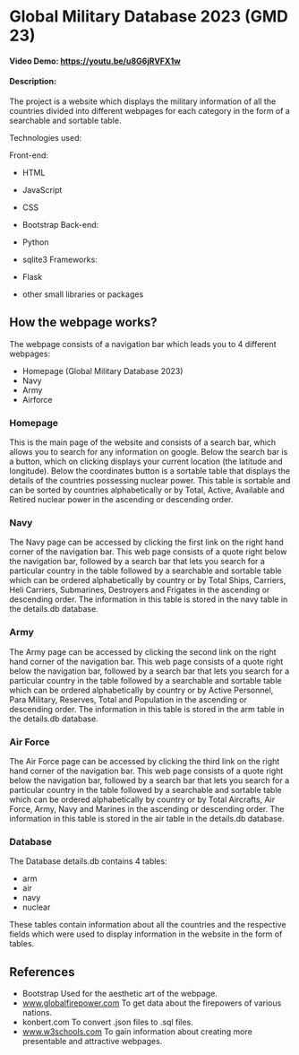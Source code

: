 # Global Military Database 2023 (GMD 23)
#### Video Demo:  <https://youtu.be/u8G6jRVFX1w>
#### Description:

The project is a website which displays the military information of all the countries divided into different webpages for each category in the form of a searchable and sortable table.

Technologies used:

Front-end:
- HTML
- JavaScript
- CSS
- Bootstrap
Back-end:

- Python
- sqlite3
Frameworks:
- Flask
- other small libraries or packages

## How the webpage works?

The webpage consists of a navigation bar which leads you to 4 different webpages:

- Homepage (Global Military Database 2023)
- Navy
- Army
- Airforce

### Homepage

This is the main page of the website and consists of a search bar, which allows you to search for any information on google.
Below the search bar is a button, which on clicking displays your current location (the latitude and longitude).
Below the coordinates button is a sortable table that displays the details of the countries possessing nuclear power. This table is sortable
and can be sorted by countries alphabetically or by Total, Active, Available and Retired nuclear power in the ascending or descending order.

### Navy

The Navy page can be accessed by clicking the first link on the right hand corner of the navigation bar. This web page consists of a quote right below the navigation bar, followed by a search bar that lets you search for a particular country in the table followed by a searchable and sortable table which can be ordered alphabetically by country or by Total Ships, Carriers, Heli Carriers, Submarines, Destroyers and Frigates in the ascending or descending order.
The information in this table is stored in the navy table in the details.db database.

### Army

The Army page can be accessed by clicking the second link on the right hand corner of the navigation bar. This web page consists of a quote right below the navigation bar, followed by a search bar that lets you search for a particular country in the table followed by a searchable and sortable table which can be ordered alphabetically by country or by Active Personnel, Para Military, Reserves, Total and Population in the ascending or descending order.
The information in this table is stored in the arm table in the details.db database.

### Air Force

The Air Force page can be accessed by clicking the third link on the right hand corner of the navigation bar. This web page consists of a quote right below the navigation bar, followed by a search bar that lets you search for a particular country in the table followed by a searchable and sortable table which can be ordered alphabetically by country or by Total Aircrafts, Air Force, Army, Navy and Marines in the ascending or descending order.
The information in this table is stored in the air table in the details.db database.

### Database

The Database details.db contains 4 tables:
- arm
- air
- navy
- nuclear

These tables contain information about all the countries and the respective fields which were used to display information in the website in the form of tables.

## References

- Bootstrap
    Used for the aesthetic art of the webpage.
- www.globalfirepower.com
    To get data about the firepowers of various nations.
- konbert.com
    To convert .json files to .sql files.
- www.w3schools.com
    To gain information about creating more presentable and attractive webpages.
